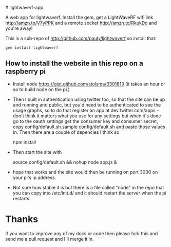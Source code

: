 # lightwaverf-app

A web app for lightwaverf. Install the gem, get a LightWaveRF wifi link http://amzn.to/V7yPPK and a remote socket http://amzn.to/RkukDo and you're away!

This is a sub-repo of http://github.com/pauly/lightwaverf so install that:

    gem install lightwaverf

## How to install the website in this repo on a raspberry pi

  * Install node https://gist.github.com/stolsma/3301813 (it takes an hour or so to build node on the pi.)
  * Then I built in authentication using twitter too, so that the site can be up and running and public, but you'd need to be authenticated to see the usage graphs, so to do that register an app at dev.twitter.com/apps - don't think it matters what you use for any settings but when it's done go to the oauth settings get  the consumer key and consumer secret, copy config/default.sh.sample config/default.sh and paste those values in. Then there are a couple of depencies I think so

    npm install

  * Then start the site with

    source config/default.sh && nohup node app.js &

  * hope that works and the site would then be running on port 3000 on your pi's ip address.

  * Not sure how stable it is but there is a file called "node" in the repo that you can copy into /etc/init.d/ and it should restart the server when the pi restarts. 

# Thanks

If you want to improve any of my docs or code then please fork this and send me a pull request and I'll merge it in.

